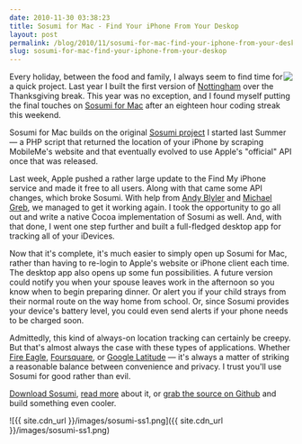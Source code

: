 ```yaml
---
date: 2010-11-30 03:38:23
title: Sosumi for Mac - Find Your iPhone From Your Deskop
layout: post
permalink: /blog/2010/11/sosumi-for-mac-find-your-iphone-from-your-deskop/index.html
slug: sosumi-for-mac-find-your-iphone-from-your-deskop
---
```

Every <img src="{{ site.cdn_url }}/images/sosumi-icon.png" style="float:right;"> holiday, between the food and family, I always seem to find time for a quick project. Last year I built the first version of [Nottingham](http://clickontyler.com/nottingham/) over the Thanksgiving break. This year was no exception, and I found myself putting the final touches on [Sosumi for Mac](http://clickontyler.com/sosumi/) after an eighteen hour coding streak this weekend.

Sosumi for Mac builds on the original [Sosumi project](https://github.com/tylerhall/sosumi) I started last Summer &mdash; a PHP script that returned the location of your iPhone by scraping MobileMe's website and that eventually evolved to use Apple's "official" API once that was released.

Last week, Apple pushed a rather large update to the Find My iPhone service and made it free to all users. Along with that came some API changes, which broke Sosumi. With help from [Andy Blyler](http://twitter.com/ablyler) and [Michael Greb](http://twitter.com/mikegrb), we managed to get it working again. I took the opportunity to go all out and write a native Cocoa implementation of Sosumi as well. And, with that done, I went one step further and built a full-fledged desktop app for tracking all of your iDevices.

Now that it's complete, it's much easier to simply open up Sosumi for Mac, rather than having to re-login to Apple's website or iPhone client each time. The desktop app also opens up some fun possibilities. A future version could notify you when your spouse leaves work in the afternoon so you know when to begin preparing dinner. Or alert you if your child strays from their normal route on the way home from school. Or, since Sosumi provides your device's battery level, you could even send alerts if your phone needs to be charged soon.

Admittedly, this kind of always-on location tracking can certainly be creepy. But that's almost always the case with these types of applications. Whether [Fire Eagle](http://fireeagle.yahoo.net/), [Foursquare](http://foursquare.com/), or [Google Latitude](http://www.google.com/latitude/) &mdash; it's always a matter of striking a reasonable balance between convenience and privacy. I trust you'll use Sosumi for good rather than evil.

[Download Sosumi](http://clickontyler.com/sosumi/download/), [read more](http://clickontyler.com/sosumi/) about it, or [grab the source on Github](https://github.com/tylerhall/MacSosumi) and build something even cooler.

![{{ site.cdn_url }}/images/sosumi-ss1.png]({{ site.cdn_url }}/images/sosumi-ss1.png)